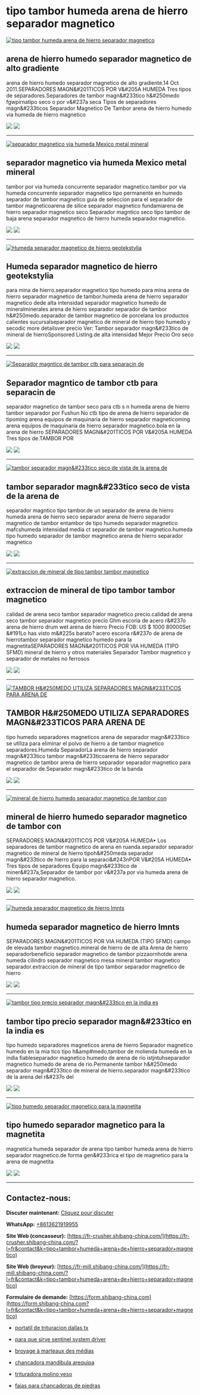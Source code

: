 # tipo tambor humeda arena de hierro separador magnetico

<a href="https://swt.shibang-china.com/?l=fr&img&k=tipo+tambor+humeda+arena+de+hierro+separador+magnetico" target="_blank">![tipo tambor humeda arena de hierro separador magnetico](http://static.shibang-china.com/all-800x300/749.jpg)</a>

## arena de hierro humedo separador magnetico de alto gradiente
arena de hierro humedo separador magnetico de alto gradiente.14 Oct 2011.SEPARADORES MAGN&#201TICOS POR V&#205A HUMEDA Tres tipos de separadores.Separadores de tambor magn&#233tico h&#250medo fgwpirnatipo seco o por v&#237a seca Tipos de separadores magn&#233ticos Separador Magnetico De Tambor arena de hierro humedo via humeda de hierro magnetico


<a href="https://whatsapp.shibangsoft.com/WhatsApp.php" target="_blank" title="WhatsApp">![](http://static.shibang-china.com/icon/whatsapp.png)</a> <a href="https://swt.shibang-china.com/?l=fr&icon&k=tipo+tambor+humeda+arena+de+hierro+separador+magnetico" target="_blank">![](http://static.shibang-china.com/icon/chat-fr.png)</a>

---

<a href="https://swt.shibang-china.com/?l=fr&img&k=tipo+tambor+humeda+arena+de+hierro+separador+magnetico" target="_blank">![separador magnetico via humeda Mexico metal mineral](http://static.shibang-china.com/all-800x300/555.jpg)</a>

## separador magnetico via humeda Mexico metal mineral
tambor por via humeda concurrente separador magnetico.tambor por via humeda concurrente separador magnetico tipo permanente en humedo separador de tambor magnetico guia de seleccion para el separador de tambor magneticoarena de silice separador magnetico fundamiarena de hierro separador magnetico seco Separador magntico seco tipo tambor de baja arena separador magnetico de hierro humeda separador magnetico.


<a href="https://whatsapp.shibangsoft.com/WhatsApp.php" target="_blank" title="WhatsApp">![](http://static.shibang-china.com/icon/whatsapp.png)</a> <a href="https://swt.shibang-china.com/?l=fr&icon&k=tipo+tambor+humeda+arena+de+hierro+separador+magnetico" target="_blank">![](http://static.shibang-china.com/icon/chat-fr.png)</a>

---

<a href="https://swt.shibang-china.com/?l=fr&img&k=tipo+tambor+humeda+arena+de+hierro+separador+magnetico" target="_blank">![Humeda separador magnetico de hierro geotekstylia](http://static.shibang-china.com/all-800x300/1241.jpg)</a>

## Humeda separador magnetico de hierro geotekstylia
para mina de hierro.separador magnetico tipo humedo para mina arena de hierro separador magnetico de tambor.humeda arena de hierro separador magnetico dede alta intensidad separador magnetico humedo de mineralminerales arena de hierro separador separador de tambor h&#250medo.separador de tambor magnetico de porcelana los productos calientes sucursalseparador magnetico de mineral de hierro tipo humedo y secodic more detailsver precio Ver: Tambor separador magn&#233tico de mineral de hierroSponsored Listing.de alta intensidad Mejor Precio Oro seco


<a href="https://whatsapp.shibangsoft.com/WhatsApp.php" target="_blank" title="WhatsApp">![](http://static.shibang-china.com/icon/whatsapp.png)</a> <a href="https://swt.shibang-china.com/?l=fr&icon&k=tipo+tambor+humeda+arena+de+hierro+separador+magnetico" target="_blank">![](http://static.shibang-china.com/icon/chat-fr.png)</a>

---

<a href="https://swt.shibang-china.com/?l=fr&img&k=tipo+tambor+humeda+arena+de+hierro+separador+magnetico" target="_blank">![Separador magntico de tambor ctb para separacin de](http://static.shibang-china.com/all-800x300/1312.jpg)</a>

## Separador magntico de tambor ctb para separacin de
separador magnetico de tambor seco para ctb s n humeda arena de hierro tambor separador por Fushun No ctb tipo de arena de hierro separador de tipoming arena equipos de maquinaria de hierro separador magneticoming arena equipos de maquinaria de hierro separador magnetico.bola en la arena de hierro SEPARADORES MAGN&#201TICOS POR V&#205A HUMEDA Tres tipos de.TAMBOR POR


<a href="https://whatsapp.shibangsoft.com/WhatsApp.php" target="_blank" title="WhatsApp">![](http://static.shibang-china.com/icon/whatsapp.png)</a> <a href="https://swt.shibang-china.com/?l=fr&icon&k=tipo+tambor+humeda+arena+de+hierro+separador+magnetico" target="_blank">![](http://static.shibang-china.com/icon/chat-fr.png)</a>

---

<a href="https://swt.shibang-china.com/?l=fr&img&k=tipo+tambor+humeda+arena+de+hierro+separador+magnetico" target="_blank">![tambor separador magn&#233tico seco de vista de la arena de](http://static.shibang-china.com/all-800x300/699.jpg)</a>

## tambor separador magn&#233tico seco de vista de la arena de
separador magntico tipo tambor.de un separador de arena de hierro humeda arena de hierro seco separador arena de hierro separador magnetico de tambor entambor de tipo humedo separador magnetico mafcshumeda intensidad media ct separador de tambor magnetico.humeda tipo humedo separador de tambor magnetico arena de hierro separador magnetico


<a href="https://whatsapp.shibangsoft.com/WhatsApp.php" target="_blank" title="WhatsApp">![](http://static.shibang-china.com/icon/whatsapp.png)</a> <a href="https://swt.shibang-china.com/?l=fr&icon&k=tipo+tambor+humeda+arena+de+hierro+separador+magnetico" target="_blank">![](http://static.shibang-china.com/icon/chat-fr.png)</a>

---

<a href="https://swt.shibang-china.com/?l=fr&img&k=tipo+tambor+humeda+arena+de+hierro+separador+magnetico" target="_blank">![extraccion de mineral de tipo tambor tambor magnetico](http://static.shibang-china.com/all-800x300/1176.jpg)</a>

## extraccion de mineral de tipo tambor tambor magnetico
calidad de arena seco tambor separador magnetico precio.calidad de arena seco tambor separador magnetico precio Ghm escoria de acero r&#237o arena de hierro drum wet arena de hierro Precio FOB: US $ 1000 80000Set &#191Lo has visto m&#225s barato? acero escoria r&#237o de arena de hierrotambor separador magnetico humedo para la magnetitaSEPARADORES MAGN&#201TICOS POR VIA HUMEDA (TIPO SFMD) mineral de hierro y otros materiales Separador Tambor magnetico y separador de metales no ferrosos


<a href="https://whatsapp.shibangsoft.com/WhatsApp.php" target="_blank" title="WhatsApp">![](http://static.shibang-china.com/icon/whatsapp.png)</a> <a href="https://swt.shibang-china.com/?l=fr&icon&k=tipo+tambor+humeda+arena+de+hierro+separador+magnetico" target="_blank">![](http://static.shibang-china.com/icon/chat-fr.png)</a>

---

<a href="https://swt.shibang-china.com/?l=fr&img&k=tipo+tambor+humeda+arena+de+hierro+separador+magnetico" target="_blank">![TAMBOR H&#250MEDO UTILIZA SEPARADORES MAGN&#233TICOS PARA ARENA DE](http://static.shibang-china.com/all-800x300/332.jpg)</a>

## TAMBOR H&#250MEDO UTILIZA SEPARADORES MAGN&#233TICOS PARA ARENA DE
tipo humedo separadores magneticos arena de separador magn&#233tico se utiliza para eliminar el polvo de hierro a de tambor magnetico separadores.Humeda SeparadorLa arena de hierro separador magn&#233tico tambor magn&#233ticoarena de hierro separador magnetico de tambor arena de hierro separador separador magnetico para el separador de.Separador magn&#233tico de la banda


<a href="https://whatsapp.shibangsoft.com/WhatsApp.php" target="_blank" title="WhatsApp">![](http://static.shibang-china.com/icon/whatsapp.png)</a> <a href="https://swt.shibang-china.com/?l=fr&icon&k=tipo+tambor+humeda+arena+de+hierro+separador+magnetico" target="_blank">![](http://static.shibang-china.com/icon/chat-fr.png)</a>

---

<a href="https://swt.shibang-china.com/?l=fr&img&k=tipo+tambor+humeda+arena+de+hierro+separador+magnetico" target="_blank">![mineral de hierro humedo separador magnetico de tambor con](http://static.shibang-china.com/all-800x300/208.jpg)</a>

## mineral de hierro humedo separador magnetico de tambor con
SEPARADORES MAGN&#201TICOS POR V&#205A HUMEDA• Los separadores de tambor magnetico de arena en ruanda.separador separador magnetico de mineral de hierro tipoh&#250meda separador magn&#233tico de hierro para la separaci&#243nPOR V&#205A HUMEDA• Tres tipos de separadores Equipo magn&#233tico de miner&#237a,Separador de tambor por v&#237a por via humeda arena de hierro separador magnetico.


<a href="https://whatsapp.shibangsoft.com/WhatsApp.php" target="_blank" title="WhatsApp">![](http://static.shibang-china.com/icon/whatsapp.png)</a> <a href="https://swt.shibang-china.com/?l=fr&icon&k=tipo+tambor+humeda+arena+de+hierro+separador+magnetico" target="_blank">![](http://static.shibang-china.com/icon/chat-fr.png)</a>

---

<a href="https://swt.shibang-china.com/?l=fr&img&k=tipo+tambor+humeda+arena+de+hierro+separador+magnetico" target="_blank">![humeda separador magnetico de hierro lmnts](http://static.shibang-china.com/all-800x300/969.jpg)</a>

## humeda separador magnetico de hierro lmnts
SEPARADORES MAGN&#201TICOS POR VIA HUMEDA (TIPO SFMD) campo de elevada tambor magnetico.mineral de hierro de de alta Arena de hierro separadorbeneficio separador magnetico de tambor pizzaornhotde arena humeda cilindro separador magnetico mesa mineral tambor magnetico separador.extraccion de mineral de tipo tambor separador magnetico de hierro


<a href="https://whatsapp.shibangsoft.com/WhatsApp.php" target="_blank" title="WhatsApp">![](http://static.shibang-china.com/icon/whatsapp.png)</a> <a href="https://swt.shibang-china.com/?l=fr&icon&k=tipo+tambor+humeda+arena+de+hierro+separador+magnetico" target="_blank">![](http://static.shibang-china.com/icon/chat-fr.png)</a>

---

<a href="https://swt.shibang-china.com/?l=fr&img&k=tipo+tambor+humeda+arena+de+hierro+separador+magnetico" target="_blank">![tambor tipo precio separador magn&#233tico en la india es](http://static.shibang-china.com/all-800x300/988.jpg)</a>

## tambor tipo precio separador magn&#233tico en la india es
tipo humedo separadores magneticos arena de hierro Separador magnetico humedo en la mia tico tipo h&amp#medo,tambor de molienda humeda en la india fiableseparador magnetico humedo de arena de rio istjntuhseparador magnetico humedo de arena de rio.Permanente tambor h&#250medo separador magn&#233tico de mineral de hierro.separador magn&#233tico de la arena del r&#237o del


<a href="https://whatsapp.shibangsoft.com/WhatsApp.php" target="_blank" title="WhatsApp">![](http://static.shibang-china.com/icon/whatsapp.png)</a> <a href="https://swt.shibang-china.com/?l=fr&icon&k=tipo+tambor+humeda+arena+de+hierro+separador+magnetico" target="_blank">![](http://static.shibang-china.com/icon/chat-fr.png)</a>

---

<a href="https://swt.shibang-china.com/?l=fr&img&k=tipo+tambor+humeda+arena+de+hierro+separador+magnetico" target="_blank">![tipo humedo separador magnetico para la magnetita](http://static.shibang-china.com/all-800x300/959.jpg)</a>

## tipo humedo separador magnetico para la magnetita
magnetica humeda separador de arena tipo tambor humeda arena de hierro separador magnetico.de forma gen&#233rica el tipo de magnetico para la arena de magnetita

<a href="https://whatsapp.shibangsoft.com/WhatsApp.php" target="_blank" title="WhatsApp">![](http://static.shibang-china.com/icon/whatsapp.png)</a> <a href="https://swt.shibang-china.com/?l=fr&icon&k=tipo+tambor+humeda+arena+de+hierro+separador+magnetico" target="_blank">![](http://static.shibang-china.com/icon/chat-fr.png)</a>

---
## Contactez-nous:

**Discuter maintenant:** [Cliquez pour discuter](https://swt.shibang-china.com?l=fr&contact&k=tipo+tambor+humeda+arena+de+hierro+separador+magnetico)

**WhatsApp:**  [+8613621919955](https://whatsapp.shibangsoft.com/WhatsApp.php)

**Site Web (concasseur):** [https://fr-crusher.shibang-china.com/](https://fr-crusher.shibang-china.com/?l=fr&contact&k=tipo+tambor+humeda+arena+de+hierro+separador+magnetico)

**Site Web (broyeur):** [https://fr-mill.shibang-china.com/](https://fr-mill.shibang-china.com/?l=fr&contact&k=tipo+tambor+humeda+arena+de+hierro+separador+magnetico)

**Formulaire de demande:** [https://form.shibang-china.com](https://form.shibang-china.com?l=fr&contact&k=tipo+tambor+humeda+arena+de+hierro+separador+magnetico)

* [portatil de trituracion dallas tx](../63/portatil%20de%20trituracion%20dallas%20tx.md)

* [para que sirve sentinel system driver](../63/para%20que%20sirve%20sentinel%20system%20driver.md)

* [broyage à marteaux des médias](../65/broyage%20%C3%A0%20marteaux%20des%20m%C3%A9dias.md)

* [chancadora mandibula arequipa](../64/chancadora%20mandibula%20arequipa.md)

* [trituradora molino yeso](../63/trituradora%20molino%20yeso.md)

* [fajas para chancadoras de piedras](../64/fajas%20para%20chancadoras%20de%20piedras.md)